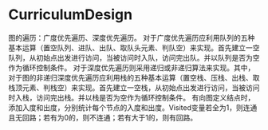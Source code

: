 # CurriculumDesign
图的遍历：广度优先遍历、深度优先遍历。
对于广度优先遍历应利用队列的五种基本运算（置空队列、进队、出队、取队头元素、判队空）来实现。首先建立一空队列，从初始点出发进行访问，当被访问时入队，访问完出队。并以队列是否为空作为循环控制条件。
对于深度优先遍历则采用递归或非递归算法来实现。其中，对于图的非递归深度优先遍历应利用栈的五种基本运算（置空栈、压栈、出栈、取栈顶元素、判栈空）来实现。首先建立一空栈，从初始点出发进行访问，当被访问时入栈，访问完出栈。并以栈是否为空作为循环控制条件。
有向图定义结点时，添加入度和出度，分别统计每个节点的入度和出度。Visited变量若全为1，则连通且无回路；若有为0的，则不连通；若有大于1的，则有回路。
